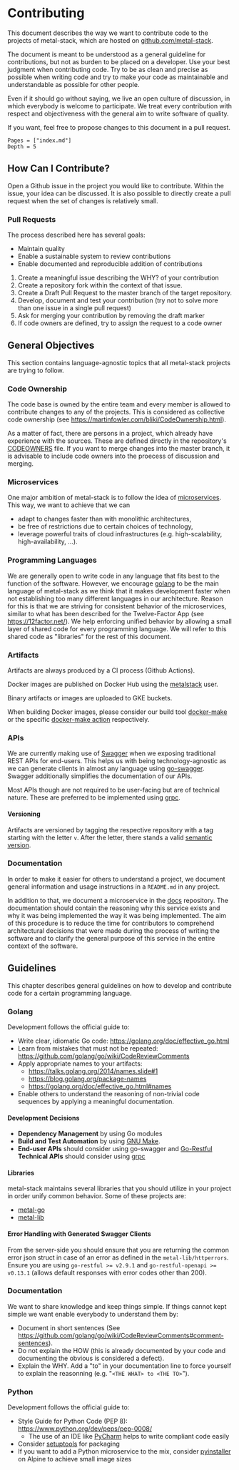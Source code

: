 # Contributing

This document describes the way we want to contribute code to the projects of metal-stack, which are hosted on [github.com/metal-stack](https://github.com/metal-stack).

The document is meant to be understood as a general guideline for contributions, but not as burden to be placed on a developer. Use your best judgment when contributing code. Try to be as clean and precise as possible when writing code and try to make your code as maintainable and understandable as possible for other people.

Even if it should go without saying, we live an open culture of discussion, in which everybody is welcome to participate. We treat every contribution with respect and objectiveness with the general aim to write software of quality.

If you want, feel free to propose changes to this document in a pull request.

```@contents
Pages = ["index.md"]
Depth = 5
```

## How Can I Contribute?

Open a Github issue in the project you would like to contribute. Within the issue, your idea can be discussed. It is also possible to directly create a pull request when the set of changes is relatively small.

### Pull Requests

The process described here has several goals:

- Maintain quality
- Enable a sustainable system to review contributions
- Enable documented and reproducible addition of contributions

1. Create a meaningful issue describing the WHY? of your contribution
1. Create a repository fork within the context of that issue.
1. Create a Draft Pull Request to the master branch of the target repository.
1. Develop, document and test your contribution (try not to solve more than one issue in a single pull request)
1. Ask for merging your contribution by removing the draft marker
1. If code owners are defined, try to assign the request to a code owner

## General Objectives

This section contains language-agnostic topics that all metal-stack projects are trying to follow.

### Code Ownership

The code base is owned by the entire team and every member is allowed to contribute changes to any of the projects. This is considered as collective code ownership (see https://martinfowler.com/bliki/CodeOwnership.html).

As a matter of fact, there are persons in a project, which already have experience with the sources. These are defined directly in the repository's [CODEOWNERS](https://help.github.com/en/github/creating-cloning-and-archiving-repositories/about-code-owners) file. If you want to merge changes into the master branch, it is advisable to include code owners into the proecess of discussion and merging.

### Microservices

One major ambition of metal-stack is to follow the idea of [microservices](https://en.wikipedia.org/wiki/Microservices). This way, we want to achieve that we can

- adapt to changes faster than with monolithic architectures,
- be free of restrictions due to certain choices of technology,
- leverage powerful traits of cloud infrastructures (e.g. high-scalability, high-availability, ...).

### Programming Languages

We are generally open to write code in any language that fits best to the function of the software. However, we encourage [golang](https://en.wikipedia.org/wiki/Go_(programming_language)) to be the main language of metal-stack as we think that it makes development faster when not establishing too many different languages in our architecture. Reason for this is that we are striving for consistent behavior of the microservices, similar to what has been described for the Twelve-Factor App (see https://12factor.net/). We help enforcing unified behavior by allowing a small layer of shared code for every programming language. We will refer to this shared code as "libraries" for the rest of this document.

### Artifacts

Artifacts are always produced by a CI process (Github Actions).

Docker images are published on Docker Hub using the [metalstack](https://hub.docker.com/u/metalstack) user.

Binary artifacts or images are uploaded to GKE buckets.

When building Docker images, please consider our build tool [docker-make](https://github.com/fi-ts/docker-make) or the specific [docker-make action](https://github.com/metal-stack/action-docker-make) respectively.

### APIs

We are currently making use of [Swagger](https://swagger.io/) when we exposing traditional REST APIs for end-users. This helps us with being technology-agnostic as we can generate clients in almost any language using [go-swagger](https://goswagger.io/). Swagger additionally simplifies the documentation of our APIs.

Most APIs though are not required to be user-facing but are of technical nature. These are preferred to be implemented using [grpc](https://grpc.io/).

#### Versioning

Artifacts are versioned by tagging the respective repository with a tag starting with the letter `v`. After the letter, there stands a valid [semantic version](https://semver.org/).

### Documentation

In order to make it easier for others to understand a project, we document general information and usage instructions in a `README.md` in any project.

In addition to that, we document a microservice in the [docs](https://github.com/metal-stack/docs) repository. The documentation should contain the reasoning why this service exists and why it was being implemented the way it was being implemented. The aim of this procedure is to reduce the time for contributors to comprehend architectural decisions that were made during the process of writing the software and to clarify the general purpose of this service in the entire context of the software.

## Guidelines

This chapter describes general guidelines on how to develop and contribute code for a certain programming language.

### Golang

Development follows the official guide to:

- Write clear, idiomatic Go code: https://golang.org/doc/effective_go.html
- Learn from mistakes that must not be repeated: https://github.com/golang/go/wiki/CodeReviewComments
- Apply appropriate names to your artifacts:
  - https://talks.golang.org/2014/names.slide#1
  - https://blog.golang.org/package-names
  - https://golang.org/doc/effective_go.html#names
- Enable others to understand the reasoning of non-trivial code sequences by applying a meaningful documentation.

#### Development Decisions

- **Dependency Management** by using Go modules
- **Build and Test Automation** by using [GNU Make](https://linux.die.net/man/1/make).
- **End-user APIs** should consider using go-swagger and [Go-Restful](https://github.com/emicklei/go-restful)
  **Technical APIs** should consider using [grpc](https://grpc.io/)

#### Libraries

metal-stack maintains several libraries that you should utilize in your project in order unify common behavior. Some of these projects are:

- [metal-go](https://github.com/metal-stack/metal-go)
- [metal-lib](https://github.com/metal-stack/metal-lib)

#### Error Handling with Generated Swagger Clients

From the server-side you should ensure that you are returning the common error json struct in case of an error as defined in the `metal-lib/httperrors`. Ensure you are using `go-restful >= v2.9.1` and `go-restful-openapi >= v0.13.1` (allows default responses with error codes other than 200).

### Documentation

We want to share knowledge and keep things simple. If things cannot kept simple we want enable everybody to understand them by:

- Document in short sentences (See https://github.com/golang/go/wiki/CodeReviewComments#comment-sentences).
- Do not explain the HOW (this is already documented by your code and documenting the obvious is considered a defect).
- Explain the WHY. Add a "to" in your documentation line to force yourself to explain the reasonning (e.g.  "`<THE WHAT> to <THE TO>`").

### Python

Development follows the official guide to:

- Style Guide for Python Code (PEP 8): https://www.python.org/dev/peps/pep-0008/
  - The use of an IDE like [PyCharm](https://www.jetbrains.com/pycharm/) helps to write compliant code easily
- Consider [setuptools](https://pythonhosted.org/an_example_pypi_project/setuptools.html) for packaging
- If you want to add a Python microservice to the mix, consider [pyinstaller](https://www.pyinstaller.org/) on Alpine to achieve small image sizes
